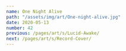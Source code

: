 ```yaml
---
name: One Night Alive
path: "/assets/img/art/One-night-alive.jpg"
date: 2020-05-13
number: 42
previous: /pages/art/s/Lucid-Awake/
next: /pages/art/s/Record-Cover/
---
```

